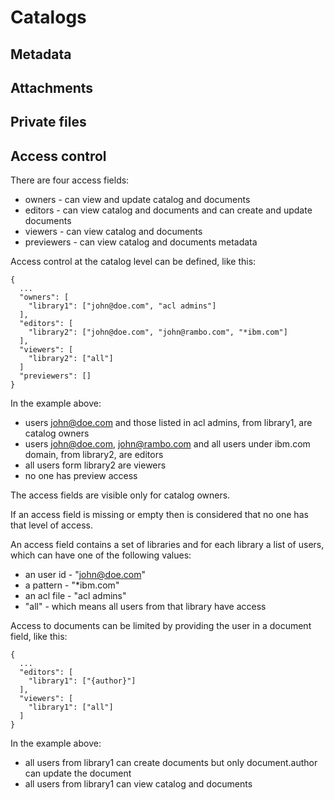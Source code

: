 # Catalogs

## Metadata

## Attachments

## Private files

## Access control

There are four access fields:
- owners - can view and update catalog and documents
- editors - can view catalog and documents and can create and update documents
- viewers - can view catalog and documents
- previewers - can view catalog and documents metadata

Access control at the catalog level can be defined, like this:

```
{
  ...
  "owners": [
    "library1": ["john@doe.com", "acl admins"]
  ],
  "editors": [
    "library2": ["john@doe.com", "john@rambo.com", "*ibm.com"]
  ],
  "viewers": [
    "library2": ["all"]
  ]
  "previewers": []
}
```

In the example above:
- users john@doe.com and those listed in acl admins, from library1, are catalog owners
- users john@doe.com, john@rambo.com and all users under ibm.com domain, from library2, are editors
- all users form library2 are viewers
- no one has preview access

The access fields are visible only for catalog owners.

If an access field is missing or empty then is considered that no one has that level of access.

An access field contains a set of libraries and for each library a list of users, which can have one of the following values:
- an user id - "john@doe.com"
- a pattern - "*ibm.com"
- an acl file - "acl admins"
- "all" - which means all users from that library have access

Access to documents can be limited by providing the user in a document field, like this:

```
{
  ...
  "editors": [
    "library1": ["{author}"]
  ],
  "viewers": [
    "library1": ["all"]
  ]
}
```

In the example above:
- all users from library1 can create documents but only document.author can update the document
- all users from library1 can view catalog and documents

